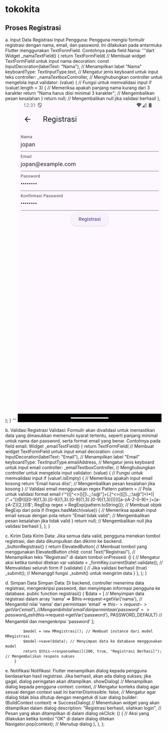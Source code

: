 #   tokokita

##  Proses Registrasi
a.  Input Data Registrasi
    Input Pengguna: Pengguna mengisi formulir registrasi dengan nama, email, dan password. Ini dilakukan pada antarmuka Flutter menggunakan TextFormField.
    Contohnya pada field Nama:
    '''dart
    Widget _namaTextField() {
        return TextFormField( // Membuat widget TextFormField untuk input nama
            decoration: const InputDecoration(labelText: "Nama"), // Menampilkan label "Nama"
            keyboardType: TextInputType.text, // Mengatur jenis keyboard untuk input teks
            controller: _namaTextboxController, // Menghubungkan controller untuk mengelola input
            validator: (value) { // Fungsi untuk memvalidasi input
            if (value!.length < 3) { // Memeriksa apakah panjang nama kurang dari 3 karakter
                return "Nama harus diisi minimal 3 karakter"; // Mengembalikan pesan kesalahan
            }
            return null; // Mengembalikan null jika validasi berhasil
            },
        );
        }
    '''
    ![Input Registrasi](registrasiInput.png)

b.  Validasi Registrasi
    Validasi: Formulir akan divalidasi untuk memastikan data yang dimasukkan memenuhi syarat tertentu, seperti panjang minimal untuk nama dan password, serta format email yang benar.
    Contohnya pada field email:
    Widget _emailTextField() {
        return TextFormField( // Membuat widget TextFormField untuk input email
            decoration: const InputDecoration(labelText: "Email"), // Menampilkan label "Email"
            keyboardType: TextInputType.emailAddress, // Mengatur jenis keyboard untuk input email
            controller: _emailTextboxController, // Menghubungkan controller untuk mengelola input
            validator: (value) { // Fungsi untuk memvalidasi input
            if (value!.isEmpty) { // Memeriksa apakah input email kosong
                return 'Email harus diisi'; // Mengembalikan pesan kesalahan jika kosong
            }
            // Validasi email menggunakan regex
            Pattern pattern = // Pola untuk validasi format email
                r'^(([^<>()[\]\\.,;:\s@\"]+(\.[^<>()[\]\\.,;:\s@\"]+)*)|(\".+\"))@((\[[0-9]{1,3}\.[0-9]{1,3}\.[0-9]{1,3}\.[0-9]{1,3}\])|(([a-zA-Z\-0-9]+\.)+[a-zA-Z]{2,}))$';
            RegExp regex = RegExp(pattern.toString()); // Membuat objek RegExp dari pola
            if (!regex.hasMatch(value)) { // Memeriksa apakah input email sesuai dengan pola
                return "Email tidak valid"; // Mengembalikan pesan kesalahan jika tidak valid
            }
            return null; // Mengembalikan null jika validasi berhasil
            },
        );
        }

c.  Kirim Data
    Kirim Data: Jika semua data valid, pengguna menekan tombol registrasi, dan data dikumpulkan dan dikirim ke backend.
    _buttonRegistrasi() {
        return ElevatedButton( // Membuat tombol yang menggunakan ElevatedButton
            child: const Text("Registrasi"), // Menampilkan teks "Registrasi" di dalam tombol
            onPressed: () { // Mengatur aksi ketika tombol ditekan
            var validate = _formKey.currentState!.validate(); // Memvalidasi seluruh form
            if (validate) { // Jika validasi berhasil (true)
                _submit(); // Memanggil fungsi _submit() untuk mengirim data
            }
            },
        );
        }

d.  Simpan Data
    Simpan Data: Di backend, controller menerima data registrasi, mengenkripsi password, dan menyimpan informasi pengguna ke database.
    public function registrasi()
        {
            $data = [ // Menyimpan data registrasi dalam array
                'nama' => $this->request->getVar('nama'), // Mengambil nilai 'nama' dari permintaan
                'email' => $this->request->getVar('email'), // Mengambil nilai 'email' dari permintaan
                'password' => password_hash($this->request->getVar('password'), PASSWORD_DEFAULT) // Mengambil dan mengenkripsi 'password'
            ];

            $model = new MRegistrasi(); // Membuat instance dari model MRegistrasi
            $model->save($data); // Menyimpan data ke database menggunakan model
            return $this->responseHasil(200, true, "Registrasi Berhasil"); // Mengembalikan respons sukses
        }

e.  Notifikasi
    Notifikasi: Flutter menampilkan dialog kepada pengguna berdasarkan hasil registrasi. Jika berhasil, akan ada dialog sukses; jika gagal, dialog peringatan akan ditampilkan.
    showDialog( // Menampilkan dialog kepada pengguna
        context: context, // Mengatur konteks dialog agar sesuai dengan context saat ini
        barrierDismissible: false, // Mengatur agar dialog tidak bisa ditutup dengan mengetuk di luar dialog
        builder: (BuildContext context) => SuccessDialog( // Menentukan widget yang akan ditampilkan dalam dialog
            description: "Registrasi berhasil, silahkan login", // Pesan yang akan ditampilkan di dalam dialog
            okClick: () { // Aksi yang dilakukan ketika tombol "OK" di dalam dialog ditekan
            Navigator.pop(context); // Menutup dialog
            },
        ),
        );
